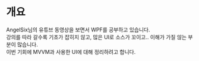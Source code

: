 # 개요  
AngelSix님의 유튜브 동영상을 보면서 WPF를 공부하고 있습니다.       
강의를 따라 갈수록 기초가 잡히지 않고, 많은 UI로 소스가 꼬이고.. 이해가 가질 않는 부분이 많습니다.   
이번 기회에 MVVM과 사용한 UI에 대해 정리하려고 합니다.
